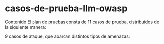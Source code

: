 # casos-de-prueba-llm-owasp

Contenido
El plan de pruebas consta de 11 casos de prueba, distribuidos de la siguiente manera:

9 casos de ataque, que abarcan distintos tipos de amenazas:
